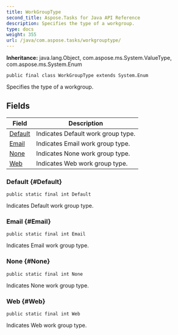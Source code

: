 ```yaml
---
title: WorkGroupType
second_title: Aspose.Tasks for Java API Reference
description: Specifies the type of a workgroup.
type: docs
weight: 355
url: /java/com.aspose.tasks/workgrouptype/
---
```


**Inheritance:**
java.lang.Object, com.aspose.ms.System.ValueType, com.aspose.ms.System.Enum
```
public final class WorkGroupType extends System.Enum
```

Specifies the type of a workgroup.
## Fields

| Field | Description |
| --- | --- |
| [Default](#Default) | Indicates Default work group type. |
| [Email](#Email) | Indicates Email work group type. |
| [None](#None) | Indicates None work group type. |
| [Web](#Web) | Indicates Web work group type. |
### Default {#Default}
```
public static final int Default
```


Indicates Default work group type.

### Email {#Email}
```
public static final int Email
```


Indicates Email work group type.

### None {#None}
```
public static final int None
```


Indicates None work group type.

### Web {#Web}
```
public static final int Web
```


Indicates Web work group type.

